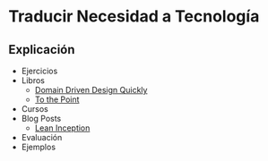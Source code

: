 # Traducir Necesidad a Tecnología

## Explicación


* Ejercicios
* Libros
  - [Domain Driven Design Quickly](https://www.infoq.com/minibooks/domain-driven-design-quickly)
  - [To the Point](https://leanpub.com/tothepoint/)
* Cursos
* Blog Posts
  - [Lean Inception](https://martinfowler.com/articles/lean-inception/)
* Evaluación
* Ejemplos
